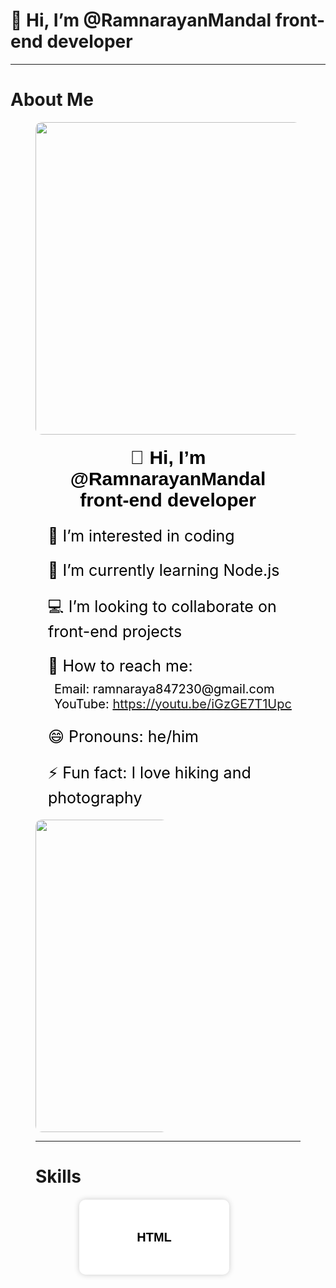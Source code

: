 # 👋 Hi, I’m @RamnarayanMandal front-end developer

<hr>

# About Me

<div style="margin-left: 40px; margin-right: 40px;">
    <div class="img-container">
        <img class="img1" src="https://camo.githubusercontent.com/700f2ecd2ca652d02ff0705ebdf8c4ee71dfbbe0d67fc02950f84eb251242ab9/68747470733a2f2f666972656261736573746f726167652e676f6f676c65617069732e636f6d2f76302f622f666c6578692d636f64696e672e61707073706f742e636f6d2f6f2f64656d706769372d35323066386435662d363364342d343435332d383832322d6462633134396165323766382e6769663f616c743d6d6564696126746f6b656e3d39316330633762322d393363332d343032392d623031312d316138373033633537333064" style="border-radius: 10px; width: 500px; height: 500px;">
    </div>
    <h2 style="color: black; text-align: center; font-size: 30px; font-family: sans-serif; margin-top: 20px; margin: 20px;">👋 Hi, I’m @RamnarayanMandal front-end developer</h2>
    <div class="details">
        <div>
            <p style="padding-left: 20px; font-size: 25px; color: black; margin-bottom: 10px;">👀 I’m interested in coding</p>
            <p style="padding-left: 20px; font-size: 25px; color: black; margin-bottom: 10px;">🌱 I’m currently learning Node.js</p>
            <p style="padding-left: 20px; font-size: 25px; color: black; margin-bottom: 10px;">💻 I’m looking to collaborate on front-end projects</p>
            <p style="padding-left: 20px; font-size: 25px; color: black; margin-bottom: 10px;">📧 How to reach me:</p>
            <ul style="margin: 10px; list-style: none; font-size: 20px; padding-left: 20px;">
                <li style="color: black; font-size: 20px;">Email: ramnaraya847230@gmail.com</li>
                <li style="color: black; font-size: 20px;">YouTube: <a href="https://youtu.be/iGzGE7T1Upc">https://youtu.be/iGzGE7T1Upc</a></li>
            </ul>
            <p style="padding-left: 20px; font-size: 25px; color: black; margin-bottom: 10px;">😄 Pronouns: he/him</p>
            <p style="padding-left: 20px; font-size: 25px; color: black; margin-bottom: 10px;">⚡ Fun fact: I love hiking and photography</p>
        </div>
        <div class="img2-container" style="border-radius: 10px; width: 50%; margin-top: 20px;">
            <img id="img2" src="https://camo.githubusercontent.com/9c1a1939a5fe670fc434a5948f3aa959068c24d3e6b575bbe4112ab60c427d11/68747470733a2f2f63646e2e6472696262626c652e636f6d2f75736572732f313136323037372f73637265656e73686f74732f333834383931342f6d656469612f33323039383461396361353862336337333237346339323539656366366465382e676966" alt="" style="width: 500px; border-radius: 10px; height: 500px; background-size: cover; background-repeat: no-repeat;">
        </div>
    </div>

<hr>

# Skills

<div style="margin-top: 20px; margin-left: 40px; margin-right: 40px;">
    <ul style="gap: 10px; margin: 10px; list-style: none; font-size: 20px; padding-left: 20px; display: grid; grid-template-columns: repeat(6, 1fr); justify-content: space-between; align-items: center;">
        <li style="color: black; font-size: 20px; margin-bottom: 10px; padding-left: 20px; padding-right: 20px; padding-top: 10px; padding-bottom: 10px; background-color: white; border-radius: 10px; box-shadow: 0px 0px 10px 0px rgba(0, 0, 0, 0.2); min-width: 200px; height: 100px; text-align: center; font-family: sans-serif; font-weight: bold; font-size: 20px; display: flex; justify-content: center; align-items: center;">HTML</li>
        <!-- Add other skills with similar inline styles -->
    </ul>
</div>
